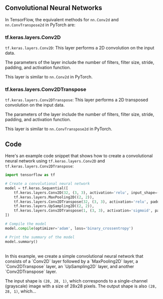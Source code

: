 ## Convolutional Neural Networks

In TensorFlow, the equivalent methods for `nn.Conv2d` and `nn.ConvTranspose2d` in PyTorch are:

### tf.keras.layers.Conv2D

`tf.keras.layers.Conv2D`: This layer performs a 2D convolution on the input data.

The parameters of the layer include the number of filters, filter size, stride, padding, and activation function.

This layer is similar to `nn.Conv2d` in PyTorch.

### tf.keras.layers.Conv2DTranspose

`tf.keras.layers.Conv2DTranspose`: This layer performs a 2D transposed convolution on the input data.

The parameters of the layer include the number of filters, filter size, stride, padding, and activation function.

This layer is similar to `nn.ConvTranspose2d` in PyTorch.

## Code

Here's an example code snippet that shows how to create a convolutional neural network using `tf.keras.layers.Conv2D` and `tf.keras.layers.Conv2DTranspose`:

```python
import tensorflow as tf

# Create a convolutional neural network
model = tf.keras.Sequential([
    tf.keras.layers.Conv2D(32, (3, 3), activation='relu', input_shape=(28, 28, 1)),
    tf.keras.layers.MaxPooling2D((2, 2)),
    tf.keras.layers.Conv2DTranspose(32, (3, 3), activation='relu', padding='same'),
    tf.keras.layers.UpSampling2D((2, 2)),
    tf.keras.layers.Conv2DTranspose(1, (3, 3), activation='sigmoid', padding='same')
])

# Compile the model
model.compile(optimizer='adam', loss='binary_crossentropy')

# Print the summary of the model
model.summary()
```

<br>
In this example, we create a simple convolutional neural network that consists of a `Conv2D` layer followed by a `MaxPooling2D` layer, a `Conv2DTranspose` layer, an `UpSampling2D` layer, and another `Conv2DTranspose` layer.

The input shape is `(28, 28, 1)`, which corresponds to a single-channel (grayscale) image with a size of 28x28 pixels. The output shape is also `(28, 28, 1)`, which...

<br>
